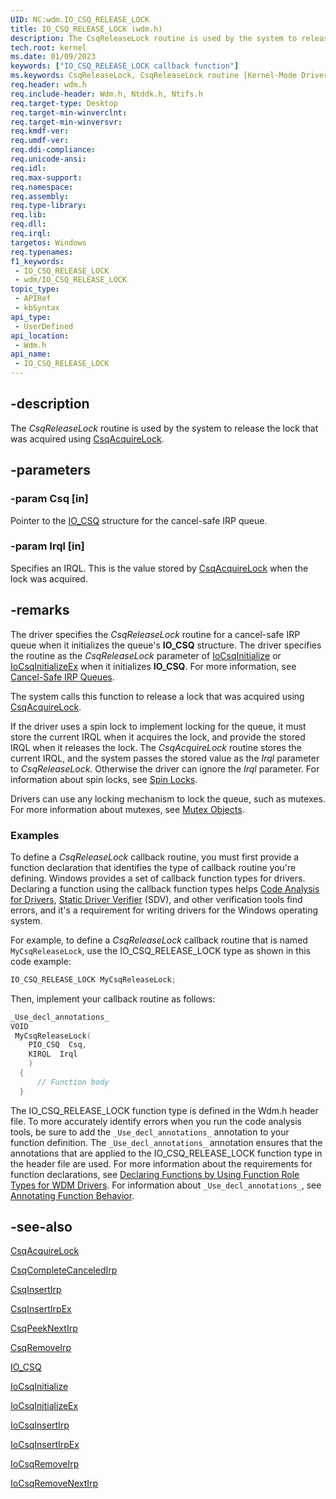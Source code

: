 ```yaml
---
UID: NC:wdm.IO_CSQ_RELEASE_LOCK
title: IO_CSQ_RELEASE_LOCK (wdm.h)
description: The CsqReleaseLock routine is used by the system to release the lock that was acquired using CsqAcquireLock.
tech.root: kernel
ms.date: 01/09/2023
keywords: ["IO_CSQ_RELEASE_LOCK callback function"]
ms.keywords: CsqReleaseLock, CsqReleaseLock routine [Kernel-Mode Driver Architecture], DrvrRtns_054ce175-3354-4b0e-9578-19bab44d39ca.xml, IO_CSQ_RELEASE_LOCK, kernel.csqreleaselock, wdm/CsqReleaseLock
req.header: wdm.h
req.include-header: Wdm.h, Ntddk.h, Ntifs.h
req.target-type: Desktop
req.target-min-winverclnt: 
req.target-min-winversvr: 
req.kmdf-ver: 
req.umdf-ver: 
req.ddi-compliance: 
req.unicode-ansi: 
req.idl: 
req.max-support: 
req.namespace: 
req.assembly: 
req.type-library: 
req.lib: 
req.dll: 
req.irql: 
targetos: Windows
req.typenames: 
f1_keywords:
 - IO_CSQ_RELEASE_LOCK
 - wdm/IO_CSQ_RELEASE_LOCK
topic_type:
 - APIRef
 - kbSyntax
api_type:
 - UserDefined
api_location:
 - Wdm.h
api_name:
 - IO_CSQ_RELEASE_LOCK
---
```


## -description

The *CsqReleaseLock* routine is used by the system to release the lock that was acquired using [CsqAcquireLock](./nc-wdm-io_csq_acquire_lock.md).

## -parameters

### -param Csq [in]

Pointer to the [IO_CSQ](/windows-hardware/drivers/kernel/eprocess) structure for the cancel-safe IRP queue.

### -param Irql [in]

Specifies an IRQL. This is the value stored by [CsqAcquireLock](./nc-wdm-io_csq_acquire_lock.md) when the lock was acquired.

## -remarks

The driver specifies the *CsqReleaseLock* routine for a cancel-safe IRP queue when it initializes the queue's **IO_CSQ** structure. The driver specifies the routine as the *CsqReleaseLock* parameter of [IoCsqInitialize](./nf-wdm-iocsqinitialize.md) or [IoCsqInitializeEx](./nf-wdm-iocsqinitializeex.md) when it initializes **IO_CSQ**. For more information, see [Cancel-Safe IRP Queues](/windows-hardware/drivers/kernel/cancel-safe-irp-queues).

The system calls this function to release a lock that was acquired using [CsqAcquireLock](./nc-wdm-io_csq_acquire_lock.md).

If the driver uses a spin lock to implement locking for the queue, it must store the current IRQL when it acquires the lock, and provide the stored IRQL when it releases the lock. The *CsqAcquireLock* routine stores the current IRQL, and the system passes the stored value as the *Irql* parameter to *CsqReleaseLock*. Otherwise the driver can ignore the *Irql* parameter. For information about spin locks, see [Spin Locks](/windows-hardware/drivers/kernel/spin-locks).

Drivers can use any locking mechanism to lock the queue, such as mutexes. For more information about mutexes, see [Mutex Objects](/windows-hardware/drivers/kernel/mutex-objects).

### Examples

To define a *CsqReleaseLock* callback routine, you must first provide a function declaration that identifies the type of callback routine you're defining. Windows provides a set of callback function types for drivers. Declaring a function using the callback function types helps [Code Analysis for Drivers](/windows-hardware/drivers/devtest/code-analysis-for-drivers), [Static Driver Verifier](/windows-hardware/drivers/devtest/static-driver-verifier) (SDV), and other verification tools find errors, and it's a requirement for writing drivers for the Windows operating system.

For example, to define a *CsqReleaseLock* callback routine that is named `MyCsqReleaseLock`, use the IO_CSQ_RELEASE_LOCK type as shown in this code example:

```cpp
IO_CSQ_RELEASE_LOCK MyCsqReleaseLock;
```

Then, implement your callback routine as follows:

```cpp
_Use_decl_annotations_
VOID 
 MyCsqReleaseLock(
    PIO_CSQ  Csq,
    KIRQL  Irql
    )
  {
      // Function body
  }
```

The IO_CSQ_RELEASE_LOCK function type is defined in the Wdm.h header file. To more accurately identify errors when you run the code analysis tools, be sure to add the `_Use_decl_annotations_` annotation to your function definition. The `_Use_decl_annotations_` annotation ensures that the annotations that are applied to the IO_CSQ_RELEASE_LOCK function type in the header file are used. For more information about the requirements for function declarations, see [Declaring Functions by Using Function Role Types for WDM Drivers](/windows-hardware/drivers/devtest/declaring-functions-using-function-role-types-for-wdm-drivers). For information about `_Use_decl_annotations_`, see [Annotating Function Behavior](/visualstudio/code-quality/annotating-function-behavior).

## -see-also

[CsqAcquireLock](./nc-wdm-io_csq_acquire_lock.md)

[CsqCompleteCanceledIrp](./nc-wdm-io_csq_complete_canceled_irp.md)

[CsqInsertIrp](./nc-wdm-io_csq_insert_irp.md)

[CsqInsertIrpEx](./nc-wdm-io_csq_insert_irp_ex.md)

[CsqPeekNextIrp](./nc-wdm-io_csq_peek_next_irp.md)

[CsqRemoveIrp](./nc-wdm-io_csq_remove_irp.md)

[IO_CSQ](/windows-hardware/drivers/kernel/eprocess)

[IoCsqInitialize](./nf-wdm-iocsqinitialize.md)

[IoCsqInitializeEx](./nf-wdm-iocsqinitializeex.md)

[IoCsqInsertIrp](./nf-wdm-iocsqinsertirp.md)

[IoCsqInsertIrpEx](./nf-wdm-iocsqinsertirpex.md)

[IoCsqRemoveIrp](./nf-wdm-iocsqremoveirp.md)

[IoCsqRemoveNextIrp](./nf-wdm-iocsqremovenextirp.md)